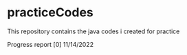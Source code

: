 # practiceCodes
This repository contains the java codes i created for practice

Progress report [0]
11/14/2022 
